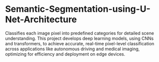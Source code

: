 # Semantic-Segmentation-using-U-Net-Architecture
Classifies each image pixel into predefined categories for detailed scene understanding. This project develops deep learning models, using CNNs and transformers, to achieve accurate, real-time pixel-level classification across applications like autonomous driving and medical imaging, optimizing for efficiency and deployment on edge devices.
